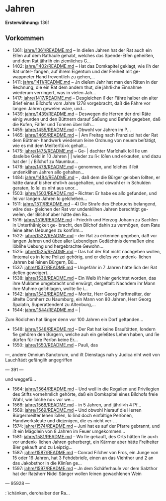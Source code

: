 # Jahren

**Ersterwähnung:** 1361

## Vorkommen
- 1361: [jahre/1361/README.md](../jahre/1361/README.md) – In dieſen Jahren hat der Rat auch ein Eſſen auf
dem Rathauſe gehabt, welches das Spende-Eſſen geheißen,
und dem Rat jährlih ein ziemliches G...
- 1402: [jahre/1402/README.md](../jahre/1402/README.md) – Hat das Domkapitel geklagt, wie ſih der Rat unter-
fangen, auf ihrem Eigentum und der Freiheit mit ge-
wappneter Hand freventlich zu gehen,...
- 1411: [jahre/1411/README.md](../jahre/1411/README.md) – Jn dieſem Jahr hat man den Räten in der Rechnung,
die ein Rat dem andern thut, die jährli<he Einnahme
wiederum verringert, was in vielen Jah...
- 1417: [jahre/1417/README.md](../jahre/1417/README.md) – Desgleichen iſ der Fähre halber ein alter Brief eines
Biſchofs vom Jahre 1278 vorgebracht, daß die Fähre vor
langen Jahren geweſen wäre, und...
- 1439: [jahre/1439/README.md](../jahre/1439/README.md) – Deswegen die Herren der
drei Räte einig wurden und den Büttnern darauf Saßung
und Befehl gegeben, daß die Kufen, Fäſſer und Tonnen
über ſolh...
- 1455: [jahre/1455/README.md](../jahre/1455/README.md) – Obwohl vor Jahren im P...
- 1465: [jahre/1465/README.md](../jahre/1465/README.md) – |
Am Freitag nach Franzisci hat der Rat dem Büttner-
handwerk wiederum ſeine Ordnung von neuem beſtätigt,
wie es mit dem Meiſterſtü>k gehalt...
- 1475: [jahre/1475/README.md](../jahre/1475/README.md) – Ge- |
dachter Marſchalk ſoll ſie um dasſelbe Geld in 10 Jahren |
| wieder zu ſi< löſen und erkaufen, und dazu hat der |
/ Biſchof zu Naumbur...
- 1478: [jahre/1478/README.md](../jahre/1478/README.md) – genommen, und
ſolches iſ ſeit undenklihen Jahren alſo gehalten...
- 1484: [jahre/1484/README.md](../jahre/1484/README.md) – , daß dem die Bürger geloben ſollten, er hätte
darauf bisher ehrli<h ausgehalten, und obwohl er in
Schulden geraten, ſo ſei es niht aus unor...
- 1503: [jahre/1503/README.md](../jahre/1503/README.md) – Richter: Er habe es alſo gefunden,
und ſei vor langen Jahren ſo geſchehen...
- 1511: [jahre/1511/README.md](../jahre/1511/README.md) – 4) Die Strafe des Ehebruchs belangend, wäre des-
gleichen der Rat vor undenklihen Jahren berechtigt ge-
weſen, der Biſchof aber hätte den Ra...
- 1516: [jahre/1516/README.md](../jahre/1516/README.md) – Friedrih
und Herzog Johann zu Sachſen in Unterthänigkeit ge-
bracht, den Biſchof dahin zu vermögen, dem Rate ſeine
alten Uebungen zu konfirm...
- 1522: [jahre/1522/README.md](../jahre/1522/README.md) – der Rat zu erkennen gegeben, daß vor langen
Jahren und übex aller Lebendigen Gedächtnis dermaßen
eine löblihe Uebung und hergebrachte Gewohn...
- 1525: [jahre/1525/README.md](../jahre/1525/README.md) – Das hat der Rat nicht nachgeben wollen, ſintemal
es in ſeine Polizei gehörig, und er dieſes vor undenk-
lichen Jahren bei ſeinen Bürgern, Bü...
- 1537: [jahre/1537/README.md](../jahre/1537/README.md) – Ungefähr in 7 Jahren hätte ſich der Rat deſſen geweigert...
- 1538: [jahre/1538/README.md](../jahre/1538/README.md) – Ein Weib iſt hier gerichtet worden, das ihre Mukbme
umgebracht und erwürgt, dergeſtalt: Nachdem ihr Mann
ihre Muhme geſchlagen, wollte ſie i...
- 1542: [jahre/1542/README.md](../jahre/1542/README.md) – Moritz, Herr Georg Forſtmeiſter, der älteſte Domherr
zu Naumburg, ein Mann von 80 Jahren, Herr Georg
Spalatin, Superattendent zu Altenburg,...
- 1544: [jahre/1544/README.md](../jahre/1544/README.md) – |

Zum Rödichen hat länger denn vor 100 Jahren ein
Dorf geſtanden...
- 1548: [jahre/1548/README.md](../jahre/1548/README.md) – Der Rat hat keine Brauſtätten, ſondern fie gehören
den Bürgern, welche auh ein geſeßtes Lehen haben, und
ſie dürfen für ihre Perſon keine Er...
- 1550: [jahre/1550/README.md](../jahre/1550/README.md) – Pauli, das

—, andere Omnium Sanctorum, und iſt Dienstags nah
y Judica niht weit von Lauchſtädt gefänglih angegriffen


— 391 —

und weggefü...
- 1564: [jahre/1564/README.md](../jahre/1564/README.md) – Und weil in die Regalien und Privilegien des Stifts
vornehmlich gehörte, daß ein Domkapitel eines Biſchofs freie
Wahl, wie ſolche no< vor we...
- 1568: [jahre/1568/README.md](../jahre/1568/README.md) – in 5 Jahren, und jährli<h 4 Pf...
- 1569: [jahre/1569/README.md](../jahre/1569/README.md) – Und obwohl hierauf die
Herren Bürgermeiſter ſehen ſollen, ſo ſind doch einfältige
Perſonen, Handwerksleute und diejenigen, die es nicht ver-...
- 1574: [jahre/1574/README.md](../jahre/1574/README.md) – Juni hat es auf der Pfarre gebrannt, und
iſt ein Mägdlein von 8 Jahren im Feuer umgekommen...
- 1581: [jahre/1581/README.md](../jahre/1581/README.md) – Wo ſie gekauft, des Orts hätten ſie au<h vor undenk-
lichen Jahren geherbergt, ein Kärrner aber hätte Freiheiter
Bier gekauft und zu Leipzig...
- 1587: [jahre/1587/README.md](../jahre/1587/README.md) – Conrad Fiſcher von Fros, ein Junge von 15 oder
16 Jahren, hat 3 Fehdebrieſe, einen an das Viehthor und
2 an das Jakobsthor in die Klinſen ge...
- 1597: [jahre/1597/README.md](../jahre/1597/README.md) – Jn dem Schäferhauſe vor dem Salzthor hat der
Ratsherr Nidel Sänger wollen ſeinen gewachſenen Wein


— 95928 —

: \chänken, derohalber der Ra...
